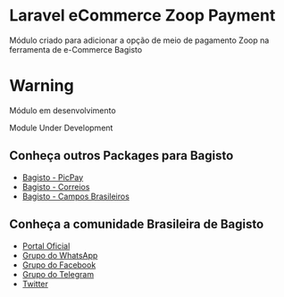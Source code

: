 
# Laravel eCommerce Zoop Payment

Módulo criado para adicionar a opção de meio de pagamento Zoop na ferramenta de e-Commerce Bagisto

# Warning

Módulo em desenvolvimento

Module Under Development
<!-- 
Para maiores informações acesse a página da extenção oficial [clicando aqui](https://bagisto.com/en/extensions/laravel-ecommerce-pagseguro-payment-gateway/) -->

<!-- For futher informations [click here](https://bagisto.com/en/extensions/laravel-ecommerce-pagseguro-payment-gateway/) -->

<!-- ## Instalação

1- Run `composer require cagartner/bagisto-pagseguro` in your bagisto project

2- Não esqueça de colocar as rotas do pagseguro no exceptions do `app/Http/Middleware/VerifyCsrfToken.php`:

```php
/**
 * The URIs that should be excluded from CSRF verification.
 *
 * @var array
 */
protected $except = [
    'pagseguro/*'
];
``` -->
 
<!-- 3- Rodar `php artisan config:clear` para limpar as configurações cacheadas. -->

<!-- 4- **Para o módulo funcionar corretamente, você deve ativar o serviço de [Pagamentos Via API](https://pagseguro.uol.com.br/integracao/pagamentos-via-api.jhtml), se não for ativado o cliente não irá retornar para a loja e o pagamento não será criado no Bagisto.** -->

<!-- ## Configurações

Para configurar seu módulo acesse: Admin > Configurar > Vendas > Métodos de Pagamento > Pagseguro.

Configurações disponíveis: -->

<!-- * **Título**: Nome do método de pagamento.
* **Descrição**: Opcional
* **Tipo de Checkout**: Tipo de checkout, redirect (A venda é finalizada no site do pagseguro), ou lightbox (A venda é finalizada em um popuo na própria loja).
* **Pagseguro Email**: E-mail da conta criada no Pagseguro que irá receber os pagamentos.
* **Token de Integração**: Token de integração que você deve pegar na sua conta do Pagseguro, [veja mais informações aqui](https://faq.pagseguro.uol.com.br/duvida/como-gerar-token-para-integracao-com-o-site/841#rmcl).
* **Sandbox**: Permite testar sua loja em modo de testes, quando você tiver pronto para começar a vender de verdade essa opção precisa ser deselecionada.
* **Status**: Ativa ou desativa o método de pagamento
<!-- * **Quantidade de Parcelas sem Juros**: Quantidade de parcelas que seu cliente poderá comprar sem ter que pagar juros (Você assumirá essas taxas).
* **Quantidade Máxima de Parcelas**: Quantidade máxima de parcelas que seus clientes poderão parcelar -->

<!-- ## Me pague uma cerveja:

Se gostou do trabalho e quiser me pagar uma cerveja, pode me fazer uma doação pelo PicPay: @cagartner -->

<!-- Tenho também a opção de checkout transparente, esse método é vendido separadamente, caso tenha interesse entre em contato: contato@carlosgartner.com.br -->

## Conheça outros Packages para Bagisto

* [Bagisto - PicPay](https://github.com/cagartner/bagisto-picpay)
* [Bagisto - Correios](https://github.com/cagartner/bagisto-correios)
* [Bagisto - Campos Brasileiros](https://github.com/cagartner/bagisto-brazilcustomer)

## Conheça a comunidade Brasileira de Bagisto
- [Portal Oficial](https://bagisto.com.br)
- [Grupo do WhatsApp](https://chat.whatsapp.com/HpMKEoxf5neIfnpUlHGmaO)
- [Grupo do Facebook](https://www.facebook.com/groups/2552301808420521)
- [Grupo do Telegram](https://t.me/bagistobrasil)
- [Twitter](http://twitter.com/bagistobr)
 